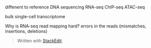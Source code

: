 diffenent to reference
DNA sequencing 
RNA-seq 
ChIP-seq 
ATAC-seq

bulk 
single-cell transcriptome

Why is RNA-seq read mapping hard? 
errors in the reads (mismatches, insertions, deletions)
> Written with [StackEdit](https://stackedit.io/).
<!--stackedit_data:
eyJoaXN0b3J5IjpbLTE2OTA5MjYxOTcsLTY5Njg3ODQyMiw3Mz
A5OTgxMTZdfQ==
-->